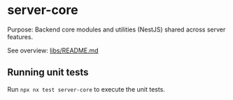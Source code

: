 # server-core

Purpose: Backend core modules and utilities (NestJS) shared across server features.

See overview: [libs/README.md](../../README.md)

## Running unit tests

Run `npx nx test server-core` to execute the unit tests.

